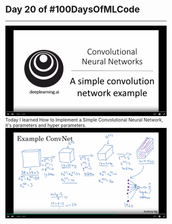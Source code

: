 # Day 20 of #100DaysOfMLCode
----

<img src='Simple CNN.png'></img>
Today I learned How to Implement a Simple Convolutional Neural Network, it's parameters and hyper parameters.
<img src='Simple CNN Example.png'></img>